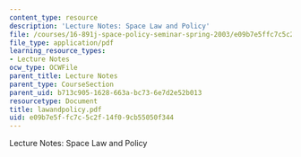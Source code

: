 ```yaml
---
content_type: resource
description: 'Lecture Notes: Space Law and Policy'
file: /courses/16-891j-space-policy-seminar-spring-2003/e09b7e5ffc7c5c2f14f09cb55050f344_lawandpolicy.pdf
file_type: application/pdf
learning_resource_types:
- Lecture Notes
ocw_type: OCWFile
parent_title: Lecture Notes
parent_type: CourseSection
parent_uid: b713c905-1628-663a-bc73-6e7d2e52b013
resourcetype: Document
title: lawandpolicy.pdf
uid: e09b7e5f-fc7c-5c2f-14f0-9cb55050f344
---
```

Lecture Notes: Space Law and Policy

